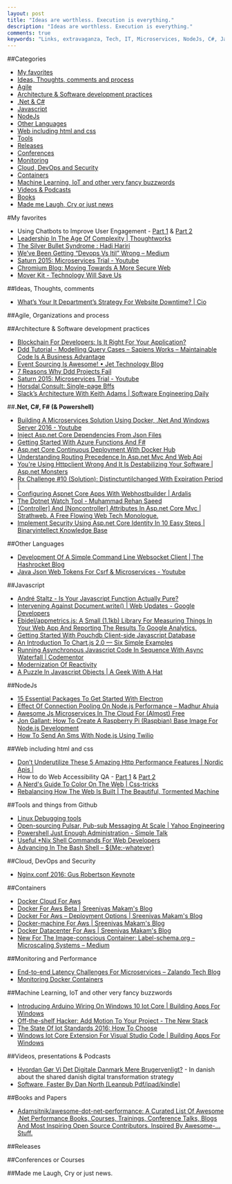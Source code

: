 ```yaml
---
layout: post
title: "Ideas are worthless. Execution is everything."
description: "Ideas are worthless. Execution is everything."
comments: true
keywords: "Links, extravaganza, Tech, IT, Microservices, NodeJs, C#, Javascript, Solution architecture"
---
```

##Categories
* [My favorites](#favorites)
* [Ideas, Thoughts, comments and process](#ideas)
* [Agile](#agile)
* [Architecture & Software development practices](#development)
* [.Net & C#](#net)
* [Javascript](#javascript)
* [NodeJs](#nodejs)
* [Other Languages](#polygloting)
* [Web including html and css](#web)
* [Tools](#tools)
* [Releases](#releases)
* [Conferences](#conferences)
* [Monitoring](#monitoring)
* [Cloud, DevOps and Security](#devops)
* [Containers](#containers)
* [Machine Learning, IoT and other very fancy buzzwords](#iot)
* [Videos & Podcasts](#videos)
* [Books](#books)
* [Made me Laugh, Cry or just news](#news)

#My favorites<a name="favorites"></a>
* Using Chatbots to Improve User Engagement  - [Part 1](http://developer.telerik.com/topics/progress-labs/using-chatbots-improve-user-engagement-part-1-2/) & [Part 2](http://developer.telerik.com/content-types/tutorials/using-chatbots-to-improve-user-engagement-part-2/)
* [Leadership In The Age Of Complexity | Thoughtworks](https://www.thoughtworks.com/insights/blog/leadership-age-complexity)
* [The Silver Bullet Syndrome : Hadi Hariri](https://vimeo.com/181766947)
* [We’ve Been Getting “Devops Vs Itil” Wrong – Medium](https://medium.com/@JonHall_/weve-been-getting-devops-vs-itil-wrong-ab60543d76d9#.vgcxg2bhl)
* [Saturn 2015: Microservices Trial - Youtube](https://www.youtube.com/watch?v=LVc-05hkmYw)
* [Chromium Blog: Moving Towards A More Secure Web](http://blog.chromium.org/2016/09/moving-towards-more-secure-web.html)
* [Mover Kit - Technology Will Save Us](https://www.techwillsaveus.com/shop/mover-kit/)

##Ideas, Thoughts, comments <a name="ideas"></a>
* [What’s Your It Department’s Strategy For Website Downtime? | Cio](http://www.cio.com/article/3117342/it-industry/what-s-your-it-department-s-strategy-for-website-downtime.html)

##Agile, Organizations and process<a name="agile"></a>


##Architecture & Software development practices <a name="development"></a>
* [Blockchain For Developers: Is It Right For Your Application?](http://techbeacon.com/blockchain-it-right-your-app)
* [Ddd Tutorial - Modelling Query Cases – Sapiens Works – Maintainable Code Is A Business Advantage](http://blog.sapiensworks.com/post/2016/08/31/Domain-Map-Tutorial-List-Organization-Users?__s=amwwwz5judsp1dsfgko7)
* [Event Sourcing Is Awesome! • Jet Technology Blog](https://tech.jet.com/blog/2016/09-07-event-sourcing-awesome/)
* [7 Reasons Why Ddd Projects Fail](https://vimeo.com/13824218?__s=amwwwz5judsp1dsfgko7)
* [Saturn 2015: Microservices Trial - Youtube](https://www.youtube.com/watch?v=LVc-05hkmYw)
* [Horsdal Consult: Single-page Bffs](http://www.horsdal-consult.dk/2016/09/single-page-bffs.html)
* [Slack’s Architecture With Keith Adams | Software Engineering Daily](http://softwareengineeringdaily.com/2016/09/12/slacks-architecture-with-keith-adams/)

##**.Net, C#, F# (& Powershell)**  <a name="net"></a>
* [Building A Microservices Solution Using Docker, .Net And Windows Server 2016 - Youtube](https://www.youtube.com/watch?v=Y2YmJTB1IKE)
* [Inject Asp.net Core Dependencies From Json Files](https://radu-matei.github.io/blog/aspnet-core-json-dependency-injection/)
* [Getting Started With Azure Functions And F#](http://gregshackles.com/getting-started-with-azure-functions-and-f/)
* [Asp.net Core Continuous Deployment With Docker Hub](https://stefanprodan.com/2016/aspnetcore-cd-pipeline-docker-hub/)
* [Understanding Routing Precedence In Asp.net Mvc And Web Api](http://www.c-sharpcorner.com/article/understanding-routing-precedence-in-asp-net-mvc-and-web-api/)
* [You're Using Httpclient Wrong And It Is Destabilizing Your Software | Asp.net Monsters](http://aspnetmonsters.com/2016/08/2016-08-27-httpclientwrong/)
* [Rx Challenge #10 (Solution): Distinctuntilchanged With Expiration Period |](http://blogs.microsoft.co.il/bnaya/2016/09/02/rx-challenge-10-solution-distinctuntilchanged-with-expiration-period/)
* [Configuring Aspnet Core Apps With Webhostbuilder | Ardalis](http://ardalis.com/configuring-aspnet-core-apps-with-webhostbuilder)
* [The Dotnet Watch Tool - Muhammad Rehan Saeed](http://rehansaeed.com/the-dotnet-watch-tool/)
* [[Controller] And [Noncontroller] Attributes In Asp.net Core Mvc | Strathweb. A Free Flowing Web Tech Monologue.](http://www.strathweb.com/2016/09/controller-and-noncontroller-attributes-in-asp-net-core-mvc/)
* [Implement Security Using Asp.net Core Identity In 10 Easy Steps | Binaryintellect Knowledge Base](http://www.binaryintellect.net/articles/b957238b-e2dd-4401-bfd7-f0b8d984786d.aspx)

##Other Languages  <a name="polygloting"></a>
* [Development Of A Simple Command Line Websocket Client | The Hashrocket Blog](https://hashrocket.com/blog/posts/development-of-a-simple-command-line-websocket-client)
* [Java Json Web Tokens For Csrf & Microservices - Youtube](https://www.youtube.com/watch?v=s10nZ1NL-2Y)

##Javascript  <a name="javascript"></a>
* [André Staltz - Is Your Javascript Function Actually Pure?](http://staltz.com/is-your-javascript-function-actually-pure.html)
* [Intervening Against Document.write() | Web Updates - Google Developers](https://developers.google.com/web/updates/2016/08/removing-document-write)
* [Ebidel/appmetrics.js: A Small (1.1kb) Library For Measuring Things In Your Web App And Reporting The Results To Google Analytics.](https://github.com/ebidel/appmetrics.js)
* [Getting Started With Pouchdb Client-side Javascript Database](https://www.sitepoint.com/getting-started-with-pouchdb/)
* [An Introduction To Chart.js 2.0 — Six Simple Examples](https://www.sitepoint.com/introduction-chart-js-2-0-six-examples/)
* [Running Asynchronous Javascript Code In Sequence With Async Waterfall | Codementor](https://www.codementor.io/javascript/tutorial/running-asynchronous-javascript-code-in-sequence-with-async-waterfall---part-1)
* [Modernization Of Reactivity](https://davidwalsh.name/modernization-reactivity)
* [A Puzzle In Javascript Objects | A Geek With A Hat](https://swizec.com/blog/a-puzzle-in-javascript-objects/swizec/7014)

##NodeJs <a name="nodejs"></a>
* [15 Essential Packages To Get Started With Electron](https://nodesource.com/blog/fifteen-essential-packages-to-get-started-with-electron/)
* [Effect Of Connection Pooling On Node.js Performance – Madhur Ahuja](http://www.madhur.co.in/blog/2016/09/05/nodejs-connection-pooling.html)
* [Awesome Js Microservices In The Cloud For (Almost) Free](https://gojko.net/2016/09/11/ndc-microservices-cloud.html)
* [Jon Gallant: How To Create A Raspberry Pi (Raspbian) Base Image For Node.js Development](http://blog.jongallant.com/2016/09/raspberry-pi-nodejs-base-image.html)
* [How To Send An Sms With Node.js Using Twilio](https://twilioinc.wpengine.com/2016/09/how-to-send-an-sms-with-node-js-using-twilio.html)

##Web including html and css  <a name="web"></a>
* [Don’t Underutilize These 5 Amazing Http Performance Features | Nordic Apis |](http://nordicapis.com/dont-underutilize-these-5-amazing-http-performance-features/)
* How to do Web Accessibility QA - [Part 1](https://www.viget.com/articles/how-to-do-web-accessibility-qa-part-1) & [Part 2](https://www.viget.com/articles/how-to-do-web-accessibility-qa-part-2)
* [A Nerd's Guide To Color On The Web | Css-tricks](https://css-tricks.com/nerds-guide-color-web/)
* [Rebalancing How The Web Is Built | The Beautiful, Tormented Machine](http://manu.sporny.org/2016/rebalancing/)

##Tools and things from Github <a name="tools"></a>
* [Linux Debugging tools](http://jvns.ca/debugging-zine.pdf)
* [Open-sourcing Pulsar, Pub-sub Messaging At Scale | Yahoo Engineering](https://yahooeng.tumblr.com/post/150078336821/open-sourcing-pulsar-pub-sub-messaging-at-scale)
* [Powershell Just Enough Administration - Simple Talk](https://www.simple-talk.com/sysadmin/powershell/powershell-just-enough-administration/)
* [Useful *Nix Shell Commands For Web Developers](http://code.tutsplus.com/articles/useful-nix-shell-commands-for-web-developers--cms-26161)
* [Advancing In The Bash Shell – ${Me:-whatever}](http://samrowe.com/wordpress/advancing-in-the-bash-shell/)

##Cloud, DevOps and Security<a name="devops"></a>
* [Nginx.conf 2016: Gus Robertson Keynote](https://www.nginx.com/blog/gus-robertson-keynote-with-igor-sysoev-nginx-conf-2016/)

##Containers <a name="containers"></a>
* [Docker Cloud For Aws](https://sreeninet.wordpress.com/2016/09/03/docker-cloud-for-aws/)
* [Docker For Aws Beta | Sreenivas Makam's Blog](https://sreeninet.wordpress.com/2016/09/03/docker-for-aws-beta/)
* [Docker For Aws – Deployment Options | Sreenivas Makam's Blog](https://sreeninet.wordpress.com/2016/09/03/docker-for-aws-deployment-options/)
* [Docker-machine For Aws | Sreenivas Makam's Blog](https://sreeninet.wordpress.com/2016/09/03/docker-machine-for-aws/)
* [Docker Datacenter For Aws | Sreenivas Makam's Blog](https://sreeninet.wordpress.com/2016/09/03/docker-datacenter-for-aws/)
* [New For The Image-conscious Container: Label-schema.org – Microscaling Systems – Medium](https://medium.com/microscaling-systems/new-for-the-image-conscious-container-label-schema-org-78654a270f07#.89hb47djy)

##Monitoring and Performance <a name="monitoring"></a>
* [End-to-end Latency Challenges For Microservices – Zalando Tech Blog](https://tech.zalando.de/blog/end-to-end-latency-challenges-for-microservices/)
* [Monitoring Docker Containers](https://www.youtube.com/watch?v=f3URWWSyl1U)

##Machine Learning, IoT and other very fancy buzzwords <a name="iot"></a>
* [Introducing Arduino Wiring On Windows 10 Iot Core | Building Apps For Windows](https://blogs.windows.com/buildingapps/2016/09/07/introducing-arduino-wiring-on-windows-10-iot-core/#0R0F8DbFdtbhQz9s.97)
* [Off-the-shelf Hacker: Add Motion To Your Project - The New Stack](http://thenewstack.io/off-shelf-hacker-add-motion-project/)
* [The State Of Iot Standards 2016: How To Choose](http://techbeacon.com/state-iot-standards-2016)
* [Windows Iot Core Extension For Visual Studio Code | Building Apps For Windows](https://blogs.windows.com/buildingapps/2016/09/08/windows-iot-core-extension-for-visual-studio-code/?WT.mc_id=DX_MVP4025064#rm3mgc1oauiKkHcl.97)

##Videos, presentations & Podcasts <a name="videos"></a>
* [Hvordan Gør Vi Det Digitale Danmark Mere Brugervenligt?](http://video.itu.dk/live/14386067) - In danish about the shared danish digital transformation strategy
* [Software, Faster By Dan North [Leanpub Pdf/ipad/kindle]](https://leanpub.com/softwarefaster)

##Books and Papers<a name="books"></a> 
* [Adamsitnik/awesome-dot-net-performance: A Curated List Of Awesome .Net Performance Books, Courses, Trainings, Conference Talks, Blogs And Most Inspiring Open Source Contributors. Inspired By Awesome-... Stuff.](https://github.com/adamsitnik/awesome-dot-net-performance)


##Releases <a name="releases"></a>


##Conferences or Courses<a name="conferences"></a>

##Made me Laugh, Cry or just news. <a name="news"></a>
